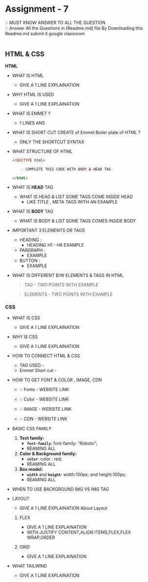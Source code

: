 # Assignment - 7

<aside>
💡 MUST KNOW ANSWER TO ALL THE QUESTION
</aside>

<aside>
💡 Answer All the Questions in [Readme.md] file By Downloading this Readme.md submit it google classroom
</aside>

<br/>

## HTML & CSS

**HTML**

- WHAT IS HTML
    
    - GIVE A 1 LINE EXPLAINATION
    
- WHY HTML IS USED
    
   - GIVE A 1 LINE EXPLAINATION
    
- WHAT IS EMMET ? 
    - 1 LINES ANS 

- WHAT IS SHORT CUT CREATE of Emmet Boiler plate of HTML ? 
    - ONLY THE SHORTCUT SYNTAX
      
- WHAT STRUCTURE OF HTML
    
    ```html
    <!DOCTYPE html>
    
        - COMPLETE THIS CODE WITH BODY & HEAD TAG
    
    </html>
    ```
    
- WHAT IS **HEAD** TAG

    - WHAT IS HEAD & LIST SOME TAGS COME INSIDE HEAD
        - LIKE TITLE , META TAGS WITH AN EXAMPLE
    
    
- WHAT IS **BODY** TAG
    
    - WHAT IS BODY & LIST SOME TAGS COMES INSIDE BODY
   
    
- IMPORTANT 3 ELEMENTS OR TAGS
    
    - HEADING : 
        - HEADING H1 - H6 EXAMPLE 
    - PARGRAPH :
        - EXAMPLE
    - BUTTON :
        - EXAMPLE 
    
    
- WHAT IS DIFFERENT B/W ELEMENTS & TAGS IN HTML
    
    > TAG
        - TWO POINTS WITH EXAMPLE
    
    > ELEMENTS
        - TWO POINTS WITH EXAMPLE

### CSS

- WHAT IS CSS
    
    - GIVE A 1 LINE EXPLAINATION
    
- WHY IS CSS
    
    - GIVE A 1 LINE EXPLAINATION
    
- HOW TO CONNECT HTML & CSS
    
    - TAG USED -
    - Emmet Short cut -  
   
    
- HOW TO GET FONT & COLOR , IMAGE, CDN
   
    - 💡 Fonts - WEBSITE LINK
    
    - 💡 Color - WEBSITE LINK
     
    - 💡 IMAGE - WEBSITE LINK
    
    - 💡 CDN - WEBSITE LINK
        
- BASIC CSS FAMILY
    1. **Text family:**
        - **`font-family`**:  font-family: "Roboto";
        - REAMING ALL
    2. **Color & Background family:**
        - **`color`**: color : red;
        - REAMING ALL
    3. **Box model:**
        - **`width`** and **`height`**: width:100px; and height:100px;
        - REAMING ALL

- WHEN TO USE BACKGROUND IMG VS IMG TAG
- LAYOUT
    - GIVE A 1 LINE EXPLAINATION About Layout
    
    1. FLEX
        
        - GIVE A 1 LINE EXPLAINATION
        - WITH JUSTIFY CONTENT,ALIGN ITEMS,FLEX,FLEX WRAP,ORDER
        
    2. GRID
        
        - GIVE A 1 LINE EXPLAINATION

- WHAT TAILWIND

    - GIVE A 1 LINE EXPLAINATION        